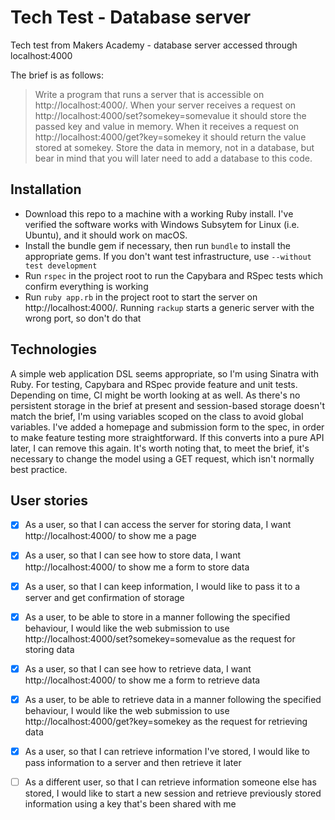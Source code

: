 # Tech Test - Database server

Tech test from Makers Academy - database server accessed through localhost:4000

The brief is as follows:

> Write a program that runs a server that is accessible on http://localhost:4000/. When your server receives a request on http://localhost:4000/set?somekey=somevalue it should store the passed key and value in memory. When it receives a request on http://localhost:4000/get?key=somekey it should return the value stored at somekey. Store the data in memory, not in a database, but bear in mind that you will later need to add a database to this code.

## Installation

* Download this repo to a machine with a working Ruby install. I've verified the software works with Windows Subsytem for Linux (i.e. Ubuntu), and it should work on macOS.
* Install the bundle gem if necessary, then run `bundle` to install the appropriate gems. If you don't want test infrastructure, use `--without test development`
* Run `rspec` in the project root to run the Capybara and RSpec tests which confirm everything is working
* Run `ruby app.rb` in the project root to start the server on http://localhost:4000/. Running `rackup` starts a generic server with the wrong port, so don't do that

## Technologies

A simple web application DSL seems appropriate, so I'm using Sinatra with Ruby. For testing, Capybara and RSpec provide feature and unit tests. Depending on time, CI might be worth looking at as well. As there's no persistent storage in the brief at present and session-based storage doesn't match the brief, I'm using variables scoped on the class to avoid global variables. I've added a homepage and submission form to the spec, in order to make feature testing more straightforward. If this converts into a pure API later, I can remove this again. It's worth noting that, to meet the brief, it's necessary to change the model using a GET request, which isn't normally best practice.

## User stories

- [x] As a user, so that I can access the server for storing data, I want http://localhost:4000/ to show me a page

- [x] As a user, so that I can see how to store data, I want http://localhost:4000/ to show me a form to store data

- [x] As a user, so that I can keep information, I would like to pass it to a server and get confirmation of storage

- [x] As a user, to be able to store in a manner following the specified behaviour, I would like the web submission to use http://localhost:4000/set?somekey=somevalue as the request for storing data

- [x] As a user, so that I can see how to retrieve data, I want http://localhost:4000/ to show me a form to retrieve data

- [x] As a user, to be able to retrieve data in a manner following the specified behaviour, I would like the web submission to use http://localhost:4000/get?key=somekey as the request for retrieving data

- [x] As a user, so that I can retrieve information I've stored, I would like to pass information to a server and then retrieve it later

- [ ] As a different user, so that I can retrieve information someone else has stored, I would like to start a new session and retrieve previously stored information using a key that's been shared with me
